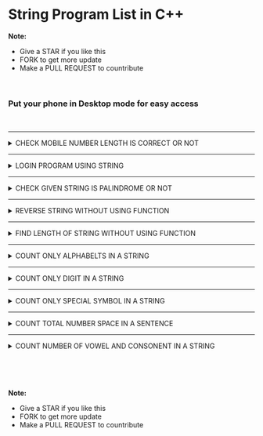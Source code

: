 # String Program List in C++

**Note:**
 - Give a STAR if you like this 
 - FORK to get more update
 - Make a PULL REQUEST to countribute

<br>

### Put your phone in Desktop mode for easy access

<br>


 <hr>

 <details><summary>CHECK MOBILE NUMBER LENGTH IS CORRECT OR NOT </summary>

```

    #include <iostream>
    #include <string.h>
    using namespace std;
    int main()
        {
            char mn[200];
            cout<<"Enter mobile number\n";
            cin>>mn;
            if(strlen(mn)==10)
            cout<<"\nNumber is correct";
            else
            cout<<"\nIncorrect number";
        }


        /*
        ### Output ###
        Enter mobile number
        08156622466

        Number is correct
        */

```

<img>


 </details>



 <hr>

 <details><summary>LOGIN PROGRAM USING STRING</summary>

```

    #include <iostream>
    #include <string.h>
    using namespace std;
    int main()
        {
            char u[200]="nemo@net.com",p[200]="nemonet";
            char u1[200].p1[200];
            cout<<"Enter username:\n";
            cin>>u1;
            cout<<"Enter password:\n";
            cin>>p1;
            if(strcmp(u,u1)==0&&strcmp(p,p1)==0)
            cout<<"\nLogin Successfully";
            else
            cout<<"\nWrong Username and Password";
        }


        /*
        ### Output ###
        Enter username:
        nemo@net.com
        Enter password:
        nemonet

       Login Successfully
        */

```

<img>


 </details>



 <hr>

 <details><summary>CHECK GIVEN STRING IS PALINDROME OR NOT</summary>

 ```

    #include <iostream>
    #include <string.h>
    using namespace std;
    int main()
        {
            char s[200],cpy[200];
            cout<<"Enter any string:\n";
            gets(s);
            strcpy(cpy,s);
            strrev(s);
            if(strcmp(s,cpy)==0)
            cout<<s<<"is palindrome string";
            else
            cout<<s<<"is not palindrome string";
        }


        /*
        ### Output ###
        Enter any string:
        madam
        madam is palindrome string
        */


 ```

        

<img>


 </details>



 <hr>

 <details><summary>REVERSE STRING WITHOUT USING FUNCTION</summary>


```

    #include <iostream>
    #include <string.h>
    using namespace std;
    int main()
        {
            char s[200];
            int count=0;
            cout<<"Enter any string:\n";
            gets(s);
            for(int i=0;s[i]!='\0';i++)
            count++;
            cout<<"Reverse of "<<s<<" is given below:\n";
            for(int j=count-1;j>=0;j--)
            cout<<s[j];
        }


        /*
        ### Output ###
        Enter any string:
        Nemo
        Reverse of Nemo is given below:
        omeN
        */

```

<img>


 </details>



 <hr>

 <details><summary>FIND LENGTH OF STRING WITHOUT USING FUNCTION </summary>

```

    #include <iostream>
    #include <string.h>
    using namespace std;
    int main()
        {
            char s[200];
            int count=0;
            cout<<"Enter any string:\n";
            gets(s);
            for(int i=0;s[i]!='\0';i++)
            count++;
            cout<<"Lengt of string is:"<<count;
        }


        
        /*
        ### Output ###
        Enter any string:
        Nemo
        Lengt of string is: 4
        
        */

```

<img>


 </details>



 <hr>

 <details><summary>COUNT ONLY ALPHABELTS IN A STRING</summary>

```

    #include <iostream>
    #include <string.h>
    using namespace std;
    int main()
        {
            char s[200];
            int alpha=0;
            cout<<"Enter any string:\n";
            gets(s);
            for(int i=0;s[i]!='\0';i++)
            {
                if((s[i]>=65&&s[i]<=90) || (s[i]>=97&&s[i]<=122))
                alpha++;
            }
            cout<<"Total Alphabelt="<<alpha;

        }
        
        

        /*
        ### Output ###
        Enter any string:
        nemo@net.com
        Total Alphabelt=10

        */

```

<img>


 </details>




 <hr>

 <details><summary>COUNT ONLY DIGIT IN A STRING </summary>

```

    #include <iostream>
    #include <string.h>
    using namespace std;
    int main()
        {
            char s[200];
            int digit=0;
            cout<<"Enter any string:\n";
            gets(s);
            for(int i=0;s[i]!='\0';i++)
            {
                if(s[i]>=48&&s[i]<=57)
            }
            cout<<"Total Alphabelt="<<digit;

        }
        
        

        /*
        ### Output ###
        Enter any string:
        nemo@net.com
        Total Alphabelt=10

        */

```

<img>


 </details>





 <hr>

 <details><summary>COUNT ONLY SPECIAL SYMBOL IN A STRING </summary>

```

    #include <iostream>
    #include <string.h>
    using namespace std;
    int main()
        {
            char s[200];
            int ss=0;
            cout<<"Enter any string:\n";
            gets(s);
            for(int i=0;s[i]!='\0';i++)
            {
                if((s[i]>=65&&s[i]<=90) || (s[i]>=97&&s[i]<=122)) 
                {}
                else if(s[i]>=48&&s[i]<57)
                {}
                else
                ss++;
            }
                cout<<"Total Special Symbol ="<<ss;
        }
        

        /*
        ### Output ###
        Enter any string:
        nemo@net.com
        Total Special Symbol =2

        */

```

<img>


 </details>




 <hr>

 <details><summary> COUNT TOTAL NUMBER SPACE IN A SENTENCE </summary>

```

    #include <iostream>
    #include <string.h>
    using namespace std;
    int main()
        {
            char s[200];
            int space=0;
            cout<<"Enter any string:\n";
            gets(s);
            for(int i=0;s[i]!='\0';i++)
            {
                if(s[i]=='')
                space++;
            }
                cout<<"Total space in this sentence ="<<space;
        }
        

        /*
        ### Output ###
        Enter any string:
        my name is nemonet and i am a programmer
        Total space in this sentence =8

        */

```

<img>


 </details>



 <hr>

 <details><summary> COUNT NUMBER OF VOWEL AND CONSONENT IN A STRING </summary>

```

    #include <iostream>
    #include <string.h>
    using namespace std;
    int main()
        {
            char s[200];
            int vowel=0,constant=0;
            cout<<"Enter any string\n";
            gets(s);
            for(int i=0;s[i]!='\0';i++)
            {
                if(s[i]=='a'||s[i]=='e'||s[i]=='i'||s[i]=='o'||s[i]=='u'||s[i]=='A'||s[i]=='E'||s[i]=='I'||s[i]=='O'||s[i]=='U')
                vowel++;
                else
                consonent++;
            }
            cout<<"\nTotal Vowel="<<vowel<<" and Consonent="<<consonent;
        }


        /*
        ### Output ###
        Enter any string
        NemonetTYP

        Total Vowel=3 and Consonent=7
        */

```

<img>


 </details>







<br><br><br>


**Note:**
 - Give a STAR if you like this 
 - FORK to get more update
 - Make a PULL REQUEST to countribute



